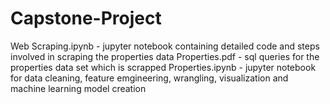 # Capstone-Project

Web Scraping.ipynb - jupyter notebook containing detailed code and steps involved in scraping the properties data 
Properties.pdf - sql queries for the properties data set which is scrapped
Properties.ipynb - jupyter notebook for data cleaning, feature emgineering, wrangling, visualization and machine learning model creation
